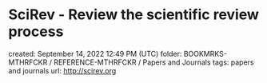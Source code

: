 # SciRev - Review the scientific review process

created: September 14, 2022 12:49 PM (UTC)
folder: BOOKMRKS-MTHRFCKR / REFERENCE-MTHRFCKR / Papers and Journals
tags: papers and journals
url: http://scirev.org